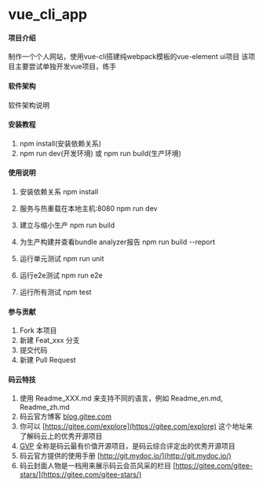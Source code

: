 # vue_cli_app

#### 项目介绍
制作一个个人网站，使用vue-cli搭建纯webpack模板的vue-element ui项目
该项目主要尝试单独开发vue项目，练手

#### 软件架构
软件架构说明


#### 安装教程

1. npm install(安装依赖关系)
3. npm run dev(开发环境) 或 npm run build(生产环境)

#### 使用说明

1. 安装依赖关系
npm install

2. 服务与热重载在本地主机:8080
npm run dev

3. 建立与缩小生产
npm run build

4. 为生产构建并查看bundle analyzer报告
npm run build --report

5. 运行单元测试
npm run unit

6. 运行e2e测试
npm run e2e

7. 运行所有测试
npm test

#### 参与贡献

1. Fork 本项目
2. 新建 Feat_xxx 分支
3. 提交代码
4. 新建 Pull Request


#### 码云特技

1. 使用 Readme\_XXX.md 来支持不同的语言，例如 Readme\_en.md, Readme\_zh.md
2. 码云官方博客 [blog.gitee.com](https://blog.gitee.com)
3. 你可以 [https://gitee.com/explore](https://gitee.com/explore) 这个地址来了解码云上的优秀开源项目
4. [GVP](https://gitee.com/gvp) 全称是码云最有价值开源项目，是码云综合评定出的优秀开源项目
5. 码云官方提供的使用手册 [http://git.mydoc.io/](http://git.mydoc.io/)
6. 码云封面人物是一档用来展示码云会员风采的栏目 [https://gitee.com/gitee-stars/](https://gitee.com/gitee-stars/)
